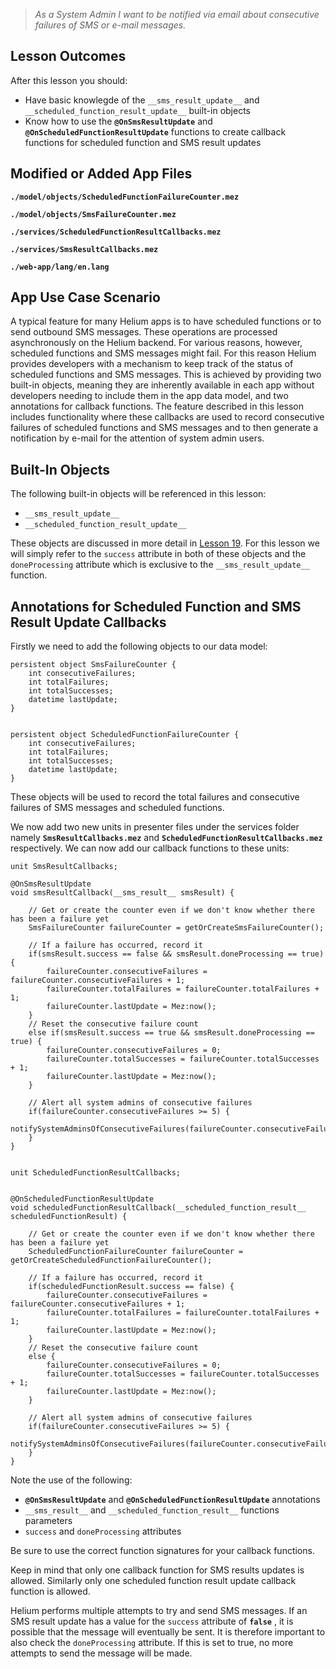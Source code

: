 > _As a System Admin I want to be notified via email about consecutive failures of SMS or e-mail messages._

  


  


## Lesson Outcomes

After this lesson you should:

  * Have basic knowlegde of the `__sms_result_update__` and `__scheduled_function_result_update__` built-in objects
  * Know how to use the **`@OnSmsResultUpdate`** and **`@OnScheduledFunctionResultUpdate`** functions to create callback functions for scheduled function and SMS result updates



  


  


## Modified or Added App Files

**`./model/objects/ScheduledFunctionFailureCounter.mez`**

**`./model/objects/SmsFailureCounter.mez`**

**`./services/ScheduledFunctionResultCallbacks.mez`**

**`./services/SmsResultCallbacks.mez`**

**`./web-app/lang/en.lang`**

  


  


## App Use Case Scenario

A typical feature for many Helium apps is to have scheduled functions or to send outbound SMS messages. These operations are processed asynchronously on the Helium backend. For various reasons, however, scheduled functions and SMS messages might fail. For this reason Helium provides developers with a mechanism to keep track of the status of scheduled functions and SMS messages. This is achieved by providing two built-in objects, meaning they are inherently available in each app without developers needing to include them in the app data model, and two annotations for callback functions. The feature described in this lesson includes functionality where these callbacks are used to record consecutive failures of scheduled functions and SMS messages and to then generate a notification by e-mail for the attention of system admin users.

  


  


## Built-In Objects

The following built-in objects will be referenced in this lesson:

  * `__sms_result_update__`
  * `__scheduled_function_result_update__`



These objects are discussed in more detail in [Lesson 19](/wiki/spaces/HTUT/pages/5745636/Lesson+19+Built-In+Objects). For this lesson we will simply refer to the `success` attribute in both of these objects and the `doneProcessing` attribute which is exclusive to the `__sms_result_update__` function.

  


  


## Annotations for Scheduled Function and SMS Result Update Callbacks

Firstly we need to add the following objects to our data model:
    
    
    persistent object SmsFailureCounter {
    	int consecutiveFailures;
    	int totalFailures;
    	int totalSuccesses;
    	datetime lastUpdate;
    }
    
    
    persistent object ScheduledFunctionFailureCounter {
    	int consecutiveFailures;
    	int totalFailures;
    	int totalSuccesses;
    	datetime lastUpdate;
    }

These objects will be used to record the total failures and consecutive failures of SMS messages and scheduled functions.

We now add two new units in presenter files under the services folder namely **`SmsResultCallbacks.mez`** and **`ScheduledFunctionResultCallbacks.mez`** respectively. We can now add our callback functions to these units:
    
    
    unit SmsResultCallbacks;
    
    @OnSmsResultUpdate
    void smsResultCallback(__sms_result__ smsResult) {
    	
    	// Get or create the counter even if we don't know whether there has been a failure yet
    	SmsFailureCounter failureCounter = getOrCreateSmsFailureCounter();
    	
    	// If a failure has occurred, record it
    	if(smsResult.success == false && smsResult.doneProcessing == true) {
    		failureCounter.consecutiveFailures = failureCounter.consecutiveFailures + 1;
    		failureCounter.totalFailures = failureCounter.totalFailures + 1;
    		failureCounter.lastUpdate = Mez:now();
    	}
    	// Reset the consecutive failure count
    	else if(smsResult.success == true && smsResult.doneProcessing == true) {
    		failureCounter.consecutiveFailures = 0;
    		failureCounter.totalSuccesses = failureCounter.totalSuccesses + 1;
    		failureCounter.lastUpdate = Mez:now();
    	}
    	
    	// Alert all system admins of consecutive failures
    	if(failureCounter.consecutiveFailures >= 5) {
    		notifySystemAdminsOfConsecutiveFailures(failureCounter.consecutiveFailures);
    	}
    }
    
    
    unit ScheduledFunctionResultCallbacks;
    
    
    @OnScheduledFunctionResultUpdate
    void scheduledFunctionResultCallback(__scheduled_function_result__ scheduledFunctionResult) {
    	
    	// Get or create the counter even if we don't know whether there has been a failure yet
    	ScheduledFunctionFailureCounter failureCounter = getOrCreateScheduledFunctionFailureCounter();	
    	
    	// If a failure has occurred, record it
    	if(scheduledFunctionResult.success == false) {
    		failureCounter.consecutiveFailures = failureCounter.consecutiveFailures + 1;
    		failureCounter.totalFailures = failureCounter.totalFailures + 1;
    		failureCounter.lastUpdate = Mez:now();
    	}
    	// Reset the consecutive failure count
    	else {
    		failureCounter.consecutiveFailures = 0;
    		failureCounter.totalSuccesses = failureCounter.totalSuccesses + 1;
    		failureCounter.lastUpdate = Mez:now();
    	}
    	
    	// Alert all system admins of consecutive failures
    	if(failureCounter.consecutiveFailures >= 5) {
    		notifySystemAdminsOfConsecutiveFailures(failureCounter.consecutiveFailures);
    	}
    }

Note the use of the following:

  * **`@OnSmsResultUpdate`** and **`@OnScheduledFunctionResultUpdate`** annotations
  * `__sms_result__` and `__scheduled_function_result__` functions parameters
  * `success` and `doneProcessing` attributes



  


  


  


  


  


  


  


  


  


  


  


  


  


  


  


  


  


  


  


  


Be sure to use the correct function signatures for your callback functions.

Keep in mind that only one callback function for SMS results updates is allowed. Similarly only one scheduled function result update callback function is allowed.

Helium performs multiple attempts to try and send SMS messages. If an SMS result update has a value for the `success` attribute of **`false`** , it is possible that the message will eventually be sent. It is therefore important to also check the `doneProcessing` attribute. If this is set to true, no more attempts to send the message will be made.





  

